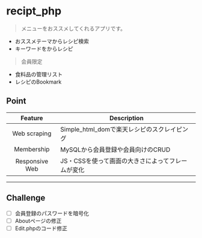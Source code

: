 # recipt_php
> メニューをおススメしてくれるアプリです。
- おススメテーマからレシピ検索
- キーワードをからレシピ
> 会員限定
- 食料品の管理リスト
- レシピのBookmark

## Point
|Feature|Description|
|:--:|--|
|Web scraping|Simple_html_domで楽天レシピのスクレイピング|
|Membership|MySQLから会員登録や会員向けのCRUD|
|Responsive Web|JS・CSSを使って画面の大きさによってフレームが変化|

___

## Challenge
- [ ] 会員登録のパスワードを暗号化
- [ ] Aboutページの修正
- [ ] Edit.phpのコード修正
